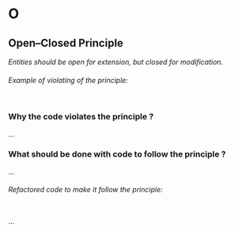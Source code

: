 # O
## Open–Closed Principle

_Entities should be open for extension, but closed for modification._

###### Example of violating of the principle:
```js

```

### Why the code violates the principle ?
...

### What should be done with code to follow the principle ?
...


###### Refactored code to make it follow the principle:
```js

```

...